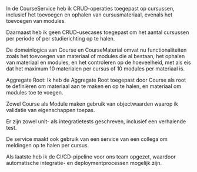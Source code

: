 
In de CourseService heb ik CRUD-operaties toegepast op cursussen, inclusief het toevoegen en ophalen van cursusmateriaal, evenals het toevoegen van modules.

Daarnaast heb ik geen CRUD-usecases toegepast om het aantal cursussen per periode of per studierichting op te halen.

De domeinlogica van Course en CourseMaterial omvat nu functionaliteiten zoals het toevoegen van materiaal of modules die al bestaan, het ophalen van materiaal en modules, en het controleren op de hoeveelheid, met als eis dat het maximum 10 materialen per cursus of 10 modules per materiaal is.

Aggregate Root: Ik heb de Aggregate Root toegepast door Course als root te definiëren om materiaal aan te maken en op te halen, en materiaal om modules toe te voegen.

Zowel Course als Module maken gebruik van objectwaarden waarop ik validatie van eigenschappen toepas.

Er zijn zowel unit- als integratietests geschreven, inclusief een verhalende test.

De service maakt ook gebruik van een service van een collega om meldingen op te halen per cursus.

Als laatste heb ik de CI/CD-pipeline voor ons team opgezet, waardoor automatische integratie- en deploymentprocessen mogelijk zijn. 